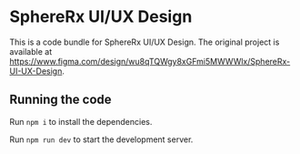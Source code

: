 
  # SphereRx UI/UX Design

  This is a code bundle for SphereRx UI/UX Design. The original project is available at https://www.figma.com/design/wu8qTQWgy8xGFmi5MWWWlx/SphereRx-UI-UX-Design.

  ## Running the code

  Run `npm i` to install the dependencies.

  Run `npm run dev` to start the development server.
  